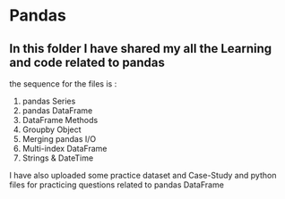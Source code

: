 # Pandas

## In this folder I have shared my all the Learning and code related to pandas
the sequence for the files is :

  1. pandas Series
  2. pandas DataFrame
  3. DataFrame Methods
  4. Groupby Object
  5. Merging pandas I/O
  6. Multi-index DataFrame
  7. Strings & DateTime

I have also uploaded some practice dataset and Case-Study and python files for practicing questions related to pandas DataFrame
